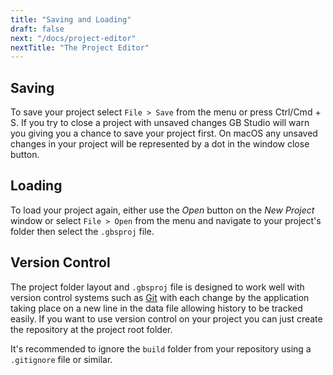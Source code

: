 ```yaml
---
title: "Saving and Loading"
draft: false
next: "/docs/project-editor"
nextTitle: "The Project Editor"
---
```


## Saving

To save your project select `File > Save` from the menu or press Ctrl/Cmd + S. If you try to close a project with unsaved changes GB Studio will warn you giving you a chance to save your project first. On macOS any unsaved changes in your project will be represented by a dot in the window close button.

## Loading

To load your project again, either use the _Open_ button on the _New Project_ window or select `File > Open` from the menu and navigate to your project's folder then select the `.gbsproj` file.

## Version Control

The project folder layout and `.gbsproj` file is designed to work well with version control systems such as [Git](https://git-scm.com/) with each change by the application taking place on a new line in the data file allowing history to be tracked easily. If you want to use version control on your project you can just create the repository at the project root folder.

It's recommended to ignore the `build` folder from your repository using a `.gitignore` file or similar.
